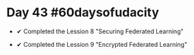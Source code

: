 # Day 43 #60daysofudacity

- ✔ Completed the Lession 8 "Securing Federated Learning"

- ✔ Completed the Lession 9 "Encrypted Federated Learning"